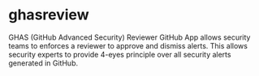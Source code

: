# ghasreview
GHAS (GitHub Advanced Security) Reviewer GitHub App allows security teams to enforces a reviewer to approve and dismiss alerts. This allows security experts to provide 4-eyes principle over all security alerts generated in GitHub.

